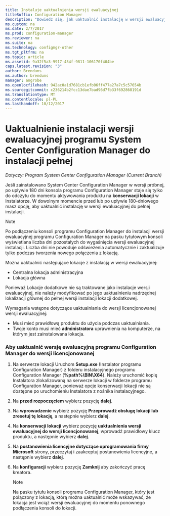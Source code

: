 ```yaml
---
title: Instaluje uaktualnienia wersji ewaluacyjnej
titleSuffix: Configuration Manager
description: "Dowiedz się, jak uaktualnić instalację w wersji ewaluacyjnej do pełnej instalacji programu System Center Configuration Manager."
ms.custom: na
ms.date: 2/7/2017
ms.prod: configuration-manager
ms.reviewer: na
ms.suite: na
ms.technology: configmgr-other
ms.tgt_pltfrm: na
ms.topic: article
ms.assetid: 9a32f5a3-9917-434f-9811-106170f404be
caps.latest.revision: "3"
author: Brenduns
ms.author: brenduns
manager: angrobe
ms.openlocfilehash: 942ac0a1d7681cb1efb06ff477a27a7c5c57654b
ms.sourcegitcommit: c236214b2fcc13dae7bad96d7fb33f692868191d
ms.translationtype: MT
ms.contentlocale: pl-PL
ms.lasthandoff: 10/12/2017
---
```

# <a name="upgrade-an-evaluation-installation-of-system-center-configuration-manager-to-a-full-installation"></a>Uaktualnienie instalacji wersji ewaluacyjnej programu System Center Configuration Manager do instalacji pełnej

*Dotyczy: Program System Center Configuration Manager (Current Branch)*

Jeśli zainstalowano System Center Configuration Manager w wersji próbnej, po upływie 180 dni konsola programu Configuration Manager staje się tylko do odczytu do momentu aktywowania produktu na **konserwacji lokacji** w Instalatorze. W dowolnym momencie przed lub po upływie 180-dniowego masz opcję, aby uaktualnić instalację w wersji ewaluacyjnej do pełnej instalacji.  

> [!NOTE]  
>  Po podłączeniu konsoli programu Configuration Manager do instalacji wersji ewaluacyjnej programu Configuration Manager na pasku tytułowym konsoli wyświetlana liczba dni pozostałych do wygaśnięcia wersji ewaluacyjnej instalacji. Liczba dni nie powoduje odświeżenia automatycznie i zaktualizuje tylko podczas tworzenia nowego połączenia z lokacją.  

 Można uaktualnić następujące lokacje z instalacją w wersji ewaluacyjnej:  

-   Centralna lokacja administracyjna  
-   Lokacja główna  

Ponieważ Lokacje dodatkowe nie są traktowane jako instalacje wersji ewaluacyjnej, nie należy modyfikować po jego uaktualnieniu nadrzędnej lokalizacji głównej do pełnej wersji instalacji lokacji dodatkowej.  

Wymagania wstępne dotyczące uaktualniania do wersji licencjonowanej wersji ewaluacyjnej:  

-   Musi mieć prawidłową produktu do użycia podczas uaktualniania.  
-   Twoje konto musi mieć **administratora** uprawnienia na komputerze, na którym jest zainstalowana lokacja.  

### <a name="to-upgrade-an-evaluation-version-of-configuration-manager-to-a-licensed-version"></a>Aby uaktualnić wersję ewaluacyjną programu Configuration Manager do wersji licencjonowanej  

1.  Na serwerze lokacji Uruchom **Setup.exe** (Instalator programu Configuration Manager) z folderu instalacyjnego programu Configuration Manager (**%path%\BIN\X64**). Należy uruchomić kopię Instalatora zlokalizowaną na serwerze lokacji w folderze programu Configuration Manager, ponieważ opcje konserwacji lokacji nie są dostępne po uruchomieniu Instalatora z nośnika instalacyjnego.  
2.  Na **przed rozpoczęciem** wybierz pozycję **dalej**.  
3.  Na **wprowadzenie** wybierz pozycję **Przeprowadź obsługę lokacji lub zresetuj tę lokację**, a następnie wybierz **dalej**.  
4.  Na **konserwacji lokacji** wybierz pozycję **uaktualnienia wersji ewaluacyjnej do wersji licencjonowanej**, wprowadź prawidłowy klucz produktu, a następnie wybierz **dalej**.  
5.  Na **postanowienia licencyjne dotyczące oprogramowania firmy Microsoft** strony, przeczytaj i zaakceptuj postanowienia licencyjne, a następnie wybierz **dalej**.  
6.  Na **konfiguracji** wybierz pozycję **Zamknij** aby zakończyć pracę kreatora.  

    > [!NOTE]  
    >  Na pasku tytułu konsoli programu Configuration Manager, który jest połączony z lokacją, którą można uaktualnić może wskazywać, że lokacja jest wciąż wersji ewaluacyjnej do momentu ponownego podłączenia konsoli do lokacji.  
